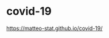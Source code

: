# covid-19

<a href="https://matteo-stat.github.io/covid-19/">https://matteo-stat.github.io/covid-19/</a>